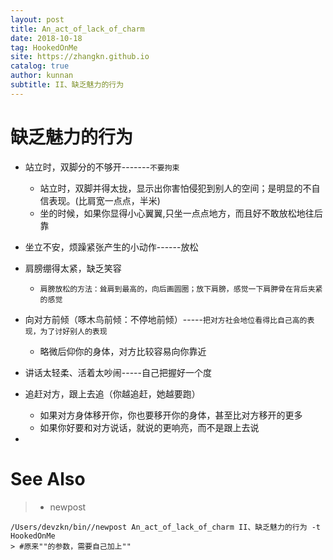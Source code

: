 ```yaml
---
layout: post
title: An_act_of_lack_of_charm
date: 2018-10-18
tag: HookedOnMe
site: https://zhangkn.github.io
catalog: true
author: kunnan
subtitle: II、缺乏魅力的行为
---
```






# 缺乏魅力的行为



* 站立时，双脚分的不够开-------`不要拘束`

  * 站立时，双脚并得太拢，显示出你害怕侵犯到别人的空间；是明显的不自信表现。(比肩宽一点点，半米)
  * 坐的时候，如果你显得小心翼翼,只坐一点点地方，而且好不敢放松地往后靠
* 坐立不安，烦躁紧张产生的小动作------放松
* 肩膀绷得太紧，缺乏笑容
  * `肩膀放松的方法：耸肩到最高的，向后画圆圈；放下肩膀，感觉一下肩胛骨在背后夹紧的感觉`
* 向对方前倾（啄木鸟前倾：不停地前倾）-----`把对方社会地位看得比自己高的表现，为了讨好别人的表现`
  * 略微后仰你的身体，对方比较容易向你靠近
* 讲话太轻柔、活着太吵闹-----自己把握好一个度
* 追赶对方，跟上去追（你越追赶，她越要跑）
  * 如果对方身体移开你，你也要移开你的身体，甚至比对方移开的更多
  * 如果你好要和对方说话，就说的更响亮，而不是跟上去说
* 





# See Also 

>* newpost 
>
```
/Users/devzkn/bin//newpost An_act_of_lack_of_charm II、缺乏魅力的行为 -t HookedOnMe
> #原来""的参数，需要自己加上""
```

